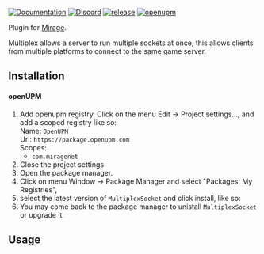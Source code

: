 [![Documentation](https://img.shields.io/badge/documentation-brightgreen.svg)](https://miragenet.github.io/Mirage/)
[![Discord](https://img.shields.io/discord/809535064551456888.svg)](https://discordapp.com/invite/yp6W73Xs68)
[![release](https://img.shields.io/github/release/James-Frowen/MultiplexSocket.svg)](https://github.com/James-Frowen/MultiplexSocket/releases/latest)
[![openupm](https://img.shields.io/npm/v/com.james-frowen.MultiplexSocket?label=openupm&registry_uri=https://package.openupm.com)](https://openupm.com/packages/com.james-frowen.MultiplexSocket/)

Plugin for [Mirage](https://github.com/MirageNet/Mirage).

Multiplex allows a server to run multiple sockets at once, this allows clients from multiple platforms to connect to the same game server.

## Installation

#### openUPM

1) Add openupm registry.  Click on the menu Edit -> Project settings...,  and add a scoped registry like so: <br/>
    Name: `OpenUPM` <br/>
    Url: `https://package.openupm.com` <br/>
    Scopes:
    - `com.miragenet`
2) Close the project settings
3) Open the package manager.  
4) Click on menu Window -> Package Manager and select "Packages: My Registries", 
5) select the latest version of `MultiplexSocket` and click install, like so:
6) You may come back to the package manager to unistall `MultiplexSocket` or upgrade it.


## Usage

